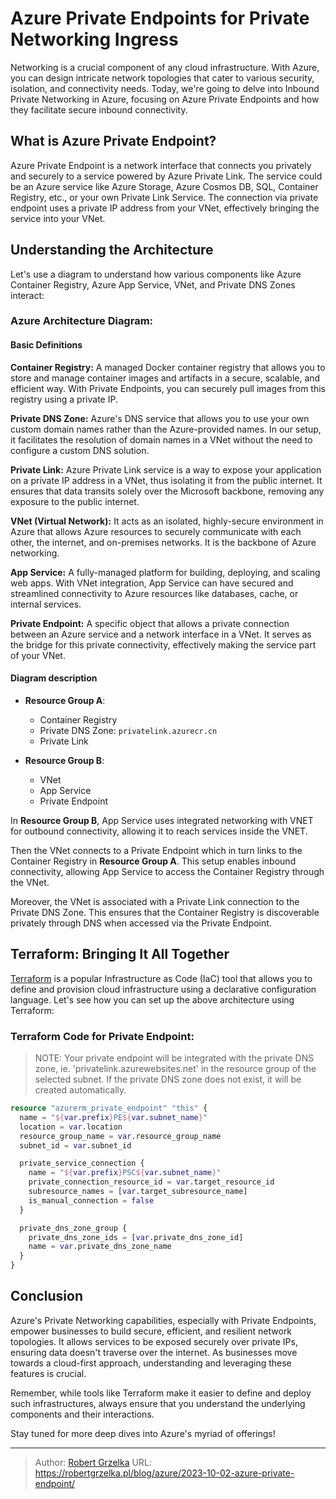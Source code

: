 # Azure Private Endpoints for Private Networking Ingress


Networking is a crucial component of any cloud infrastructure. With Azure, you can design intricate network topologies that cater to various security, isolation, and connectivity needs. Today, we're going to delve into Inbound Private Networking in Azure, focusing on Azure Private Endpoints and how they facilitate secure inbound connectivity.

## What is Azure Private Endpoint?

Azure Private Endpoint is a network interface that connects you privately and securely to a service powered by Azure Private Link. The service could be an Azure service like Azure Storage, Azure Cosmos DB, SQL, Container Registry, etc., or your own Private Link Service. The connection via private endpoint uses a private IP address from your VNet, effectively bringing the service into your VNet.

## Understanding the Architecture

Let's use a diagram to understand how various components like Azure Container Registry, Azure App Service, VNet, and Private DNS Zones interact:

### Azure Architecture Diagram:

#### Basic Definitions

**Container Registry:** A managed Docker container registry that allows you to store and manage container images and artifacts in a secure, scalable, and efficient way. With Private Endpoints, you can securely pull images from this registry using a private IP.

**Private DNS Zone:** Azure's DNS service that allows you to use your own custom domain names rather than the Azure-provided names. In our setup, it facilitates the resolution of domain names in a VNet without the need to configure a custom DNS solution.

**Private Link:** Azure Private Link service is a way to expose your application on a private IP address in a VNet, thus isolating it from the public internet. It ensures that data transits solely over the Microsoft backbone, removing any exposure to the public internet.

**VNet (Virtual Network):** It acts as an isolated, highly-secure environment in Azure that allows Azure resources to securely communicate with each other, the internet, and on-premises networks. It is the backbone of Azure networking.

**App Service:** A fully-managed platform for building, deploying, and scaling web apps. With VNet integration, App Service can have secured and streamlined connectivity to Azure resources like databases, cache, or internal services.

**Private Endpoint:** A specific object that allows a private connection between an Azure service and a network interface in a VNet. It serves as the bridge for this private connectivity, effectively making the service part of your VNet.

#### Diagram description

- **Resource Group A**:
  - Container Registry
  - Private DNS Zone: `privatelink.azurecr.cn`
  - Private Link

- **Resource Group B**:
  - VNet
  - App Service
  - Private Endpoint

In **Resource Group B**, App Service uses integrated networking with VNET for outbound connectivity, allowing it to reach services inside the VNET.

Then the VNet connects to a Private Endpoint which in turn links to the Container Registry in **Resource Group A**. This setup enables inbound connectivity, allowing App Service to access the Container Registry through the VNet.

Moreover, the VNet is associated with a Private Link connection to the Private DNS Zone. This ensures that the Container Registry is discoverable privately through DNS when accessed via the Private Endpoint.

## Terraform: Bringing It All Together

[Terraform](https://www.terraform.io/) is a popular Infrastructure as Code (IaC) tool that allows you to define and provision cloud infrastructure using a declarative configuration language. Let's see how you can set up the above architecture using Terraform:

### Terraform Code for Private Endpoint:

> NOTE:
> Your private endpoint will be integrated with the private DNS zone, ie. 'privatelink.azurewebsites.net' in the resource group of the selected subnet.
> If the private DNS zone does not exist, it will be created automatically.

```tf
resource "azurerm_private_endpoint" "this" {
  name = "${var.prefix}PE${var.subnet_name}"
  location = var.location
  resource_group_name = var.resource_group_name
  subnet_id = var.subnet_id

  private_service_connection {
    name = "${var.prefix}PSC${var.subnet_name}"
    private_connection_resource_id = var.target_resource_id
    subresource_names = [var.target_subresource_name]
    is_manual_connection = false
  }

  private_dns_zone_group {
    private_dns_zone_ids = [var.private_dns_zone_id]
    name = var.private_dns_zone_name
  }
}
```

## Conclusion

Azure's Private Networking capabilities, especially with Private Endpoints, empower businesses to build secure, efficient, and resilient network topologies. It allows services to be exposed securely over private IPs, ensuring data doesn't traverse over the internet. As businesses move towards a cloud-first approach, understanding and leveraging these features is crucial.

Remember, while tools like Terraform make it easier to define and deploy such infrastructures, always ensure that you understand the underlying components and their interactions.

Stay tuned for more deep dives into Azure's myriad of offerings!





---

> Author: [Robert Grzelka](https://robert.grzelka.pl)
> URL: https://robertgrzelka.pl/blog/azure/2023-10-02-azure-private-endpoint/

